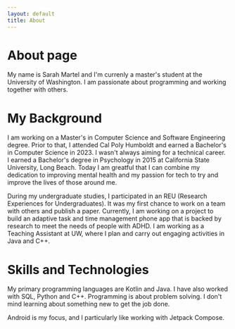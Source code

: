 ```yaml
---
layout: default
title: About
---
```

# About page

My name is Sarah Martel and I'm currenly a master's student at the University of Washington. I am passionate about programming and working together with others. 

# My Background
I am working on a Master's in Computer Science and Software Engineering degree. Prior to that, I attended Cal Poly Humboldt and earned a Bachelor's in Computer Science in 2023. I wasn't always aiming for a technical career. I earned a Bachelor's degree in Psychology in 2015 at California State University, Long Beach. Today I am greatful that I can combine my dedication to improving mental health and my passion for tech to try and improve the lives of those around me.

During my undergraduate studies, I participated in an REU (Research Experiences for Undergraduates). It was my first chance to work on a team with others and publish a paper. Currently, I am working on a project to build an adaptive task and time management phone app that is backed by research to meet the needs of people with ADHD. I am working as a Teaching Assistant at UW, where I plan and carry out engaging activities in Java and C++.

# Skills and Technologies 
My primary programming languages are Kotlin and Java. I have also worked with SQL, Python and C++. Programming is about problem solving. I don't mind learning about something new to get the job done. 

Android is my focus, and I particularly like working with Jetpack Compose.